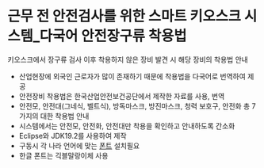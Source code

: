 # 근무 전 안전검사를 위한 스마트 키오스크 시스템_다국어 안전장구류 착용법
키오스크에서 장구류 검사 이후 착용하지 않은 장비 발견 시 해당 장비의 착용법 안내
- 산업현장에 외국인 근로자가 많이 존재하기 때문에 착용법을 다국어로 번역하여 제공
- 안전장비 착용법은 한국산업안전보건공단에서 제작한 자료를 사용, 번역
- 안전모, 안전대(그네식, 벨트식), 방독마스크, 방진마스크, 청력 보호구, 안전화 총 7가지의 대한 착용법 안내
- 시스템에서는 안전모, 안전화, 안전대만 착용을 확인하고 안내하도록 간소화
- Eclipse와 JDK19.2를 사용하여 제작
- 구동시 각 나라 언어에 맞는 [폰트](/Font) 설치필요
- 한글 폰트는 긱블말랑이체 사용
